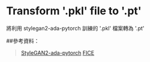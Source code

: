 # Transform '.pkl' file to '.pt'

將利用 stylegan2-ada-pytorch 訓練的 '.pkl' 檔案轉為 '.pt'

##參考資料：
>[StyleGAN2-ada-pytorch](https://github.com/NVlabs/stylegan2-ada-pytorch)
>[FICE](https://github.com/MartinPernus/FICE)
